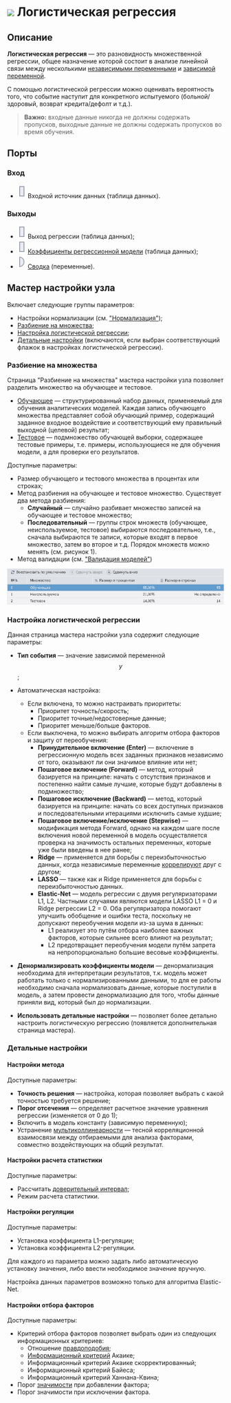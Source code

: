 # ![](../../media/app/icons/vendors/logregression.svg) Логистическая регрессия

## Описание

**Логистическая регрессия** — это разновидность множественной регрессии, общее назначение которой состоит в анализе линейной связи между несколькими [независимыми переменными](https://wiki.loginom.ru/articles/input-variable.html) и [зависимой переменной](https://wiki.loginom.ru/articles/output-variable.html).

С помощью логистической регрессии можно оценивать вероятность того, что событие наступит для конкретного испытуемого (больной/здоровый, возврат кредита/дефолт и т.д.).

>**Важно:** входные данные никогда не должны содержать пропусков, выходные данные не должны содержать пропусков во время обучения.

## Порты

### Вход

* ![](../../../images/icons/ports/input_table_inactive.svg) Входной источник данных (таблица данных).

### Выходы

* ![](../../../images/icons/ports/output_table_inactive.svg) Выход регрессии (таблица данных);
* ![](../../../images/icons/ports/output_table_inactive.svg) [Коэффициенты регрессионной модели](./coef-regression.md) (таблица данных);
* ![](../../../images/icons/ports/output_variable_inactive.svg) [Сводка](./report.md) (переменные).

## Мастер настройки узла

Включает следующие группы параметров:

* Настройки нормализации (см. ["Нормализация"](../../normalization/README.md));
* [Разбиение на множества](#razbienie-na-mnozhestva);
* [Настройка логистической регрессии](#nastroyka-logisticheskoy-regressii);
* [Детальные настройки](#detalnye-nastroyki) (включаются, если выбран соответствующий флажок в настройках логистической регрессии).

### Разбиение на множества

Страница "Разбиение на множества" мастера настройки узла позволяет разделить множество на обучающее и тестовое.

* [Обучающее](https://wiki.loginom.ru/articles/training-set.html) — cтруктурированный набор данных, применяемый для обучения аналитических моделей. Каждая запись обучающего множества представляет собой обучающий пример, содержащий заданное входное воздействие и соответствующий ему правильный выходной (целевой) результат;
* [Тестовое](https://wiki.loginom.ru/articles/test-set.html) — подмножество обучающей выборки, содержащее тестовые примеры, т.е. примеры, использующиеся не для обучения модели, а для проверки его результатов.

Доступные параметры:

* Размер обучающего и тестового множества в процентах или строках;
* Метод разбиения на обучающее и тестовое множество. Существует два метода разбиения:
  * **Случайный** — случайно разбивает множество записей на обучающее и тестовое множество;
  * **Последовательный** — группы строк множеств (обучающее, неиспользуемое, тестовое) выбираются последовательно, т.е., сначала выбираются те записи, которые входят в первое множество, затем во второе и т.д. Порядок множеств можно менять (см. рисунок 1).
* Метод валидации (см. ["Валидация моделей"](../../validation.md))

![Разбиение на множества.](./logistic-regression-1.PNG)

### Настройка логистической регрессии

Данная страница мастера настройки узла содержит следующие параметры:
  
* **Тип события** — значение зависимой переменной $$y$$;
* Автоматическая настройка:
  * Если включена, то можно настраивать приоритеты:
    * Приоритет точность/скорость;
    * Приоритет точные/недостоверные данные;
    * Приоритет меньше/больше факторов.
  * Если выключена, то можно выбирать алгоритм отбора факторов и защиту от переобучения:
    * **Принудительное включение (Enter)** — включение в регрессионную модель всех заданных признаков независимо от того, оказывают ли они значимое влияние или нет;
    * **Пошаговое включение (Forward)** — метод, который базируется на принципе: начать с отсутствия признаков и постепенно найти самые лучшие, которые будут добавлены в подмножество;
    * **Пошаговое исключение (Backward)** — метод, который базируется на принципе: начать со всех доступных признаков и последовательными итерациями исключить самые худшие;
    * **Пошаговое включение/исключение (Stepwise)** — модификация метода Forward, однако на каждом шаге после включения новой переменной в модель осуществляется проверка на значимость остальных переменных, которые уже были введены в нее ранее;
    * **Ridge** — применяется для борьбы с переизбыточностью данных, когда независимые переменные [коррелируют](https://wiki.loginom.ru/articles/correlation.html) друг с другом;
    * **LASSO** — также как и Ridge применяется для борьбы с переизбыточностью данных.
    * **Elastic-Net** — модель регрессии с двумя регуляризаторами L1, L2. Частными случаями являются модели LASSO L1 = 0 и Ridge регрессии L2 = 0. Оба регуляризатора помогают улучшить обобщение и ошибки теста, поскольку не допускают переобучения модели из-за шума в данных:
      * L1 реализует это путём отбора наиболее важных факторов, которые сильнее всего влияют на результат;
      * L2 предотвращает переобучения модели путём запрета на непропорционально большие весовые коэффициенты.
* **Денормализировать коэффициенты модели** — денормализация необходима для интерпретации результатов, т.к. модель может работать только с нормализированными данными, то для ее работы необходимо сначала нормализовать данные, которые поступили в модель, а затем провести денормализацию для того, чтобы данные приняли вид, который был до нормализации.

* **Использовать детальные настройки** — позволяет более детально настроить логистическую регрессию (появляется дополнительная страница мастера).

### Детальные настройки

#### Настройки метода

Доступные параметры:

* **Точность решения** — настройка, которая позволяет выбрать с какой точностью требуется решение;
* **Порог отсечения** — определяет расчетное значение уравнения регрессии (изменяется от 0 до 1);
* Включить в модель константу (зависимую переменную);
* Устранение [мультиколлинеарности](https://wiki.loginom.ru/articles/multicollinearity.html) — тесной корреляционной взаимосвязи между отбираемыми для анализа факторами, совместно воздействующих на общий результат.

#### Настройки расчета статистики

Доступные параметры:

* Рассчитать [доверительный интервал](https://wiki.loginom.ru/articles/confidence-interval.html);
* Режим расчета статистики.

#### Настройки регуляции

Доступные параметры:

* Установка коэффициента L1-регуляции;
* Установка коэффициента L2-регуляции.

Для каждого из параметра можно задать либо автоматическую установку значения, либо ввести необходимое значение вручную.

Настройка данных параметров возможно только для алгоритма Elastic-Net.

#### Настройки отбора факторов

Доступные параметры:

* Критерий отбора факторов позволяет выбрать один из следующих информационных критериев:
  * Отношение [правдоподобия](https://wiki.loginom.ru/articles/plausibility-function.html);
  * [Информационный критерий](./report.md) Акаике;
  * Информационный критерий Акаике скорректированный;
  * Информационный критерий Байеса;
  * Информационный критерий Ханнана-Квина;
* Порог [значимости](https://wiki.loginom.ru/articles/significance-regr.html) при добавлении фактора;
* Порог значимости при исключении фактора.